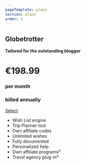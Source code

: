 ```yaml
---
pageTemplate: plans
section: plans
order: 3
---
```



<!--- ![Globetrotter](../../images/globe.svg) -->

## Globetrotter
**Tailored for the outstanding blogger**
# €198.99
### per month
### billed annually
[Select](/subscription/?plan=globetrotter)

- Wish List engine
- Trip Planner tool
- Own affiliate codes
- Unlimited wishes
- Fully documented
- Personalized help
- Own affiliate programs³
- Travel agency plug-in⁴
